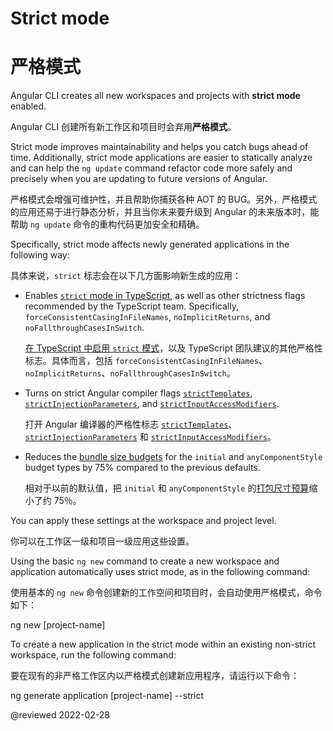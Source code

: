 # Strict mode

# 严格模式

Angular CLI creates all new workspaces and projects with **strict mode** enabled.

Angular CLI 创建所有新工作区和项目时会弃用**严格模式**。

Strict mode improves maintainability and helps you catch bugs ahead of time.
Additionally, strict mode applications are easier to statically analyze and can help the `ng update` command refactor code more safely and precisely when you are updating to future versions of Angular.

严格模式会增强可维护性，并且帮助你捕获各种 AOT 的 BUG。另外，严格模式的应用还易于进行静态分析，并且当你未来要升级到 Angular 的未来版本时，能帮助 `ng update` 命令的重构代码更加安全和精确。

Specifically, strict mode affects newly generated applications in the following way:

具体来说，`strict` 标志会在以下几方面影响新生成的应用：

* Enables [`strict` mode in TypeScript](https://www.typescriptlang.org/tsconfig#strict), as well as other strictness flags recommended by the TypeScript team.
  Specifically, `forceConsistentCasingInFileNames`, `noImplicitReturns`, and `noFallthroughCasesInSwitch`.

  [在 TypeScript 中启用 `strict` 模式](https://www.typescriptlang.org/tsconfig#strict)，以及 TypeScript 团队建议的其他严格性标志。具体而言，包括 `forceConsistentCasingInFileNames`、`noImplicitReturns`、`noFallthroughCasesInSwitch`。

* Turns on strict Angular compiler flags [`strictTemplates`](guide/angular-compiler-options#stricttemplates), [`strictInjectionParameters`](guide/angular-compiler-options#strictinjectionparameters), and [`strictInputAccessModifiers`](guide/template-typecheck#troubleshooting-template-errors).

  打开 Angular 编译器的严格性标志 [`strictTemplates`](guide/angular-compiler-options#stricttemplates)、[`strictInjectionParameters`](guide/angular-compiler-options#strictinjectionparameters) 和 [`strictInputAccessModifiers`](guide/template-typecheck#troubleshooting-template-errors)。

* Reduces the [bundle size budgets](guide/build#configuring-size-budgets) for the `initial` and `anyComponentStyle` budget types by 75% compared to the previous defaults.

  相对于以前的默认值，把 `initial` 和 `anyComponentStyle` 的[打包尺寸预算](guide/build#configuring-size-budgets)缩小了约 75％。

You can apply these settings at the workspace and project level.

你可以在工作区一级和项目一级应用这些设置。

Using the basic `ng new` command to create a new workspace and application automatically uses strict mode, as in the following command:

使用基本的 `ng new` 命令创建新的工作空间和项目时，会自动使用严格模式，命令如下：

<code-example format="shell" language="shell">

ng new [project-name]

</code-example>

To create a new application in the strict mode within an existing non-strict workspace, run the following command:

要在现有的非严格工作区内以严格模式创建新应用程序，请运行以下命令：

<code-example format="shell" language="shell">

ng generate application [project-name] --strict

</code-example>

<!-- links -->

<!-- external links -->

<!-- end links -->

@reviewed 2022-02-28
